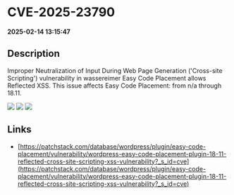 # CVE-2025-23790

**2025-02-14 13:15:47**

## Description
Improper Neutralization of Input During Web Page Generation ('Cross-site Scripting') vulnerability in wassereimer Easy Code Placement allows Reflected XSS. This issue affects Easy Code Placement: from n/a through 18.11.

![](https://img.shields.io/static/v1?label=Score&message=7.1&color=red)
![](https://img.shields.io/static/v1?label=Severity&message=HIGH&color=red)
![](https://img.shields.io/static/v1?label=CWE&message=XSS&color=green)

## Links
- [https://patchstack.com/database/wordpress/plugin/easy-code-placement/vulnerability/wordpress-easy-code-placement-plugin-18-11-reflected-cross-site-scripting-xss-vulnerability?_s_id=cve](https://patchstack.com/database/wordpress/plugin/easy-code-placement/vulnerability/wordpress-easy-code-placement-plugin-18-11-reflected-cross-site-scripting-xss-vulnerability?_s_id=cve)
